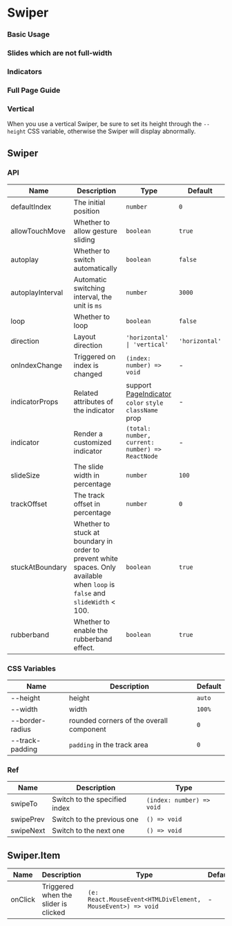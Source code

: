 # Swiper

### Basic Usage

<code src="./demos/demo1.tsx"></code>

### Slides which are not full-width

<code src="./demos/demo4.tsx"></code>

### Indicators

<code src="./demos/demo2.tsx"></code>

### Full Page Guide

<code src="./demos/demo3.tsx"></code>

### Vertical

When you use a vertical Swiper, be sure to set its height through the `--height` CSS variable, otherwise the Swiper will display abnormally.

<code src="./demos/demo5.tsx"></code>

<code src="./demos/demo6.tsx" debug></code>
<code src="./demos/demo7.tsx" debug></code>

## Swiper

### API

| Name             | Description                                                                                                                  | Type                                                                       | Default        |
| ---------------- | ---------------------------------------------------------------------------------------------------------------------------- | -------------------------------------------------------------------------- | -------------- |
| defaultIndex     | The initial position                                                                                                         | `number`                                                                   | `0`            |
| allowTouchMove   | Whether to allow gesture sliding                                                                                             | `boolean`                                                                  | `true`         |
| autoplay         | Whether to switch automatically                                                                                              | `boolean`                                                                  | `false`        |
| autoplayInterval | Automatic switching interval, the unit is `ms`                                                                               | `number`                                                                   | `3000`         |
| loop             | Whether to loop                                                                                                              | `boolean`                                                                  | `false`        |
| direction        | Layout direction                                                                                                             | `'horizontal' \| 'vertical'`                                               | `'horizontal'` |
| onIndexChange    | Triggered on index is changed                                                                                                | `(index: number) => void`                                                  | -              |
| indicatorProps   | Related attributes of the indicator                                                                                          | support [PageIndicator](./page-indicator) `color` `style` `className` prop | -              |
| indicator        | Render a customized indicator                                                                                                | `(total: number, current: number) => ReactNode`                            | -              |
| slideSize        | The slide width in percentage                                                                                                | `number`                                                                   | `100`          |
| trackOffset      | The track offset in percentage                                                                                               | `number`                                                                   | `0`            |
| stuckAtBoundary  | Whether to stuck at boundary in order to prevent white spaces. Only available when `loop` is `false` and `slideWidth` < 100. | `boolean`                                                                  | `true`         |
| rubberband       | Whether to enable the rubberband effect.                                                                                     | `boolean`                                                                  | `true`         |

### CSS Variables

| Name            | Description                              | Default |
| --------------- | ---------------------------------------- | ------- |
| --height        | height                                   | `auto`  |
| --width         | width                                    | `100%`  |
| --border-radius | rounded corners of the overall component | `0`     |
| --track-padding | `padding` in the track area              | `0`     |

### Ref

| Name      | Description                   | Type                      |
| --------- | ----------------------------- | ------------------------- |
| swipeTo   | Switch to the specified index | `(index: number) => void` |
| swipePrev | Switch to the previous one    | `() => void`              |
| swipeNext | Switch to the next one        | `() => void`              |

## Swiper.Item

| Name    | Description                          | Type                                                        | Default |
| ------- | ------------------------------------ | ----------------------------------------------------------- | ------- |
| onClick | Triggered when the slider is clicked | `(e: React.MouseEvent<HTMLDivElement, MouseEvent>) => void` | -       |

